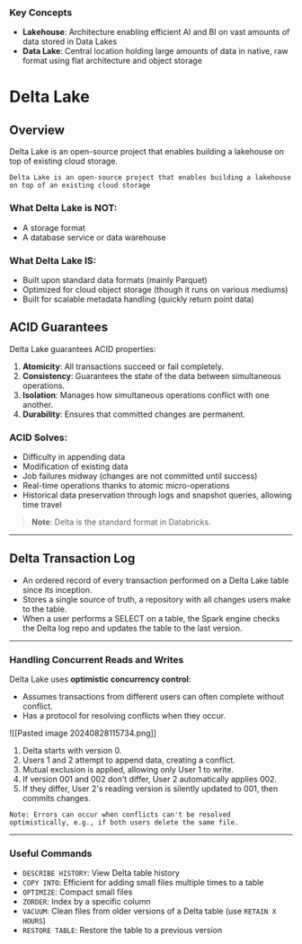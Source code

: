 ### Key Concepts

- **Lakehouse**: Architecture enabling efficient AI and BI on vast amounts of data stored in Data Lakes
- **Data Lake**: Central location holding large amounts of data in native, raw format using flat architecture and object storage

# Delta Lake

## Overview

Delta Lake is an open-source project that enables building a lakehouse on top of existing cloud storage.

```
Delta Lake is an open-source project that enables building a lakehouse on top of an existing cloud storage
```

### What Delta Lake is NOT:
- A storage format
- A database service or data warehouse

### What Delta Lake IS:
- Built upon standard data formats (mainly Parquet)
- Optimized for cloud object storage (though it runs on various mediums)
- Built for scalable metadata handling (quickly return point data)

## ACID Guarantees

Delta Lake guarantees ACID properties:

1. **Atomicity**: All transactions succeed or fail completely.
2. **Consistency**: Guarantees the state of the data between simultaneous operations.
3. **Isolation**: Manages how simultaneous operations conflict with one another.
4. **Durability**: Ensures that committed changes are permanent.

### ACID Solves:
- Difficulty in appending data
- Modification of existing data
- Job failures midway (changes are not committed until success)
- Real-time operations thanks to atomic micro-operations
- Historical data preservation through logs and snapshot queries, allowing time travel

> **Note**: Delta is the standard format in Databricks.

---

## Delta Transaction Log

- An ordered record of every transaction performed on a Delta Lake table since its inception.
- Stores a single source of truth, a repository with all changes users make to the table.
- When a user performs a SELECT on a table, the Spark engine checks the Delta log repo and updates the table to the last version.

---

### Handling Concurrent Reads and Writes

Delta Lake uses **optimistic concurrency control**:
- Assumes transactions from different users can often complete without conflict.
- Has a protocol for resolving conflicts when they occur.

![[Pasted image 20240828115734.png]]

1. Delta starts with version 0.
2. Users 1 and 2 attempt to append data, creating a conflict.
3. Mutual exclusion is applied, allowing only User 1 to write.
4. If version 001 and 002 don't differ, User 2 automatically applies 002.
5. If they differ, User 2's reading version is silently updated to 001, then commits changes.

```
Note: Errors can occur when conflicts can't be resolved optimistically, e.g., if both users delete the same file.
```

---
### Useful Commands

- `DESCRIBE HISTORY`: View Delta table history
- `COPY INTO`: Efficient for adding small files multiple times to a table
- `OPTIMIZE`: Compact small files
- `ZORDER`: Index by a specific column
- `VACUUM`: Clean files from older versions of a Delta table (use `RETAIN X HOURS`)
- `RESTORE TABLE`: Restore the table to a previous version

